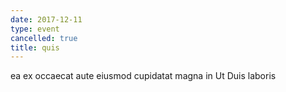 ```yaml
---
date: 2017-12-11
type: event
cancelled: true
title: quis
---
```

ea ex occaecat aute eiusmod cupidatat magna in Ut Duis laboris